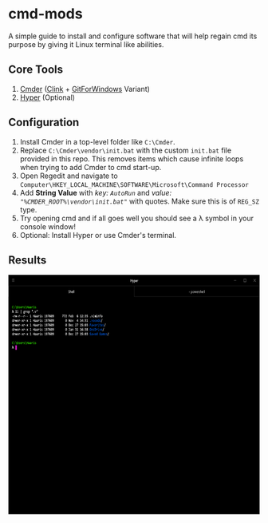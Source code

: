 # cmd-mods
A simple guide to install and configure software that will help regain cmd its purpose by giving it Linux terminal like abilities.

## Core Tools
1. [Cmder](http://cmder.net/) ([Clink](https://mridgers.github.io/clink/) + [GitForWindows](https://gitforwindows.org/) Variant)
1. [Hyper](https://github.com/zeit/hyper) (Optional)

## Configuration
1. Install Cmder in a top-level folder like `C:\Cmder`.
1. Replace `C:\Cmder\vendor\init.bat` with the custom `init.bat` file provided in this repo. This removes items which cause infinite loops when trying to add Cmder to cmd start-up.
1. Open Regedit and navigate to ``Computer\HKEY_LOCAL_MACHINE\SOFTWARE\Microsoft\Command Processor``
1. Add **String Value** with *key: ``AutoRun``* and *value: ``"%CMDER_ROOT%\vendor\init.bat"``* with quotes. Make sure this is of ``REG_SZ`` type.
1. Try opening cmd and if all goes well you should see a λ symbol in your console window!
1. Optional: Install Hyper or use Cmder's terminal.

## Results
<img src="https://raw.githubusercontent.com/hsed/cmd-mods/master/results/test1.png" height="480">
